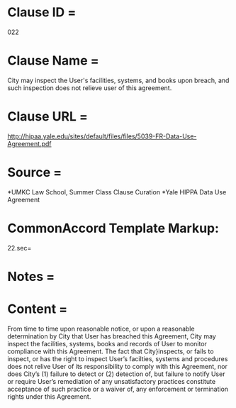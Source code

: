 # Clause ID = 
022

# Clause Name = 
City may inspect the User's facilities, systems, and books upon breach, and such inspection does not relieve user of this agreement.

# Clause URL = 
http://hipaa.yale.edu/sites/default/files/files/5039-FR-Data-Use-Agreement.pdf 

# Source = 
*UMKC Law School, Summer Class Clause Curation
*Yale HIPPA Data Use Agreement

# CommonAccord Template Markup:   
22.sec=

# Notes = 

# Content = 
From time to time upon reasonable notice, or upon a reasonable determination by City that User has breached this Agreement, City may inspect the facilities, systems, books and records of User to monitor compliance with this Agreement. The fact that City}inspects, or fails to inspect, or has the right to inspect User’s facilties, systems and procedures does not relive User of its responsibility to comply with this Agreement, nor does City’s (1) failure to detect or (2) detection of, but failure to notify User or require User’s remediation of any unsatisfactory practices constitute acceptance of such practice or a waiver of, any enforcement or termination rights under this Agreement.
